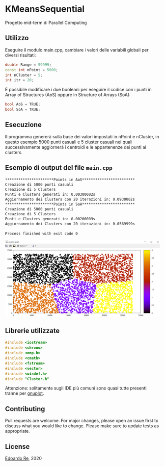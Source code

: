 # KMeansSequential
Progetto mid-term di Parallel Computing 

## Utilizzo
Eseguire il modulo main.cpp, cambiare i valori delle variabili globali per diversi risultati:
```c++
double Range = 99999;
const int nPoint = 5000;
int nCluster = 5;
int itr = 20;
```
È possibile modificare i due booleani per eseguire il codice con i punti in Array of Structures (AoS) oppure in Structure of Arrays (SoA):
```c++
bool AoS = TRUE;
bool SoA = TRUE;
```

## Esecuzione
Il programma genererà sulla base dei valori impostati in nPoint e nCluster, in questo esempio 5000 punti casuali e 5 cluster casuali nei quali successivamente aggiornerà i centroidi e le appartenenze dei punti ai clusters.



## Esempio di output del file ```main.cpp```
```
**********************Points in AoS************************
Creazione di 5000 punti casuali
Creazione di 5 Clusters
Punti e Clusters generati in: 0.00300002s
Aggiornamento dei Clusters con 20 iterazioni in: 0.0930002s
**********************Points in SoA************************
Creazione di 5000 punti casuali
Creazione di 5 Clusters
Punti e Clusters generati in: 0.00200009s
Aggiornamento dei Clusters con 20 iterazioni in: 0.0569999s

Process finished with exit code 0
```

![gnuplot results](https://github.com/edoardore/KMeansSequential/blob/master/gnuplot.PNG)


## Librerie utilizzate
```c++
#include <iostream>
#include <chrono>
#include <omp.h>
#include <cmath>
#include <fstream>
#include <vector>
#include <windef.h>
#include "Cluster.h"
```
Attenzione: solitamente sugli IDE più comuni sono quasi tutte presenti tranne per [gnuplot](http://www.gnuplot.info/download.html).

## Contributing
Pull requests are welcome. For major changes, please open an issue first to discuss what you would like to change.
Please make sure to update tests as appropriate.


## License
[Edoardo Re](https://github.com/edoardore), 2020
